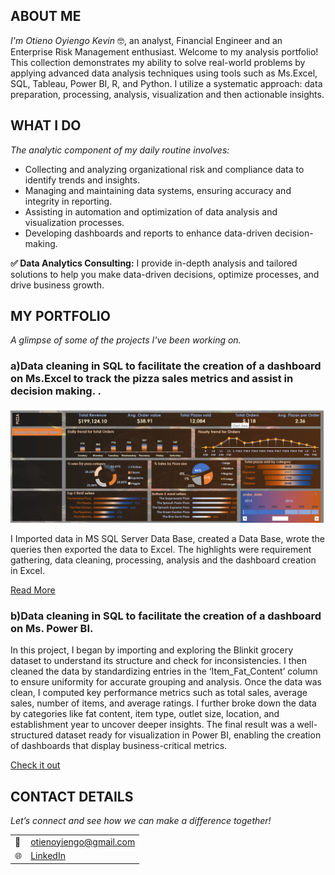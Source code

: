 <!--
<html lang="en">
<head>
  <meta charset="UTF-8">
  <title>Otieno Oyiengo Kevin - Portfolio</title>
  <style>
    body {
      font-family: Arial, sans-serif;
      line-height: 1.6;
      margin: 40px auto;
      max-width: 900px;
      padding: 0 20px;
      color: #2c3e50;
    }

    h2 {
      color: #2c3e50;
      border-bottom: 2px solid #ddd;
      padding-bottom: 5px;
    }

    h3 {
      margin-top: 25px;
      color: #34495e;
    }

    p, li {
      text-align: justify;
      font-size: 16px;
    }

    .section {
      margin-bottom: 40px;
    }

    ul {
      list-style-type: disc;
      padding-left: 30px;
      margin-top: 10px;
    }

    li {
      margin-bottom: 8px;
    }

    img {
      width: 100%;
      max-height: 400px;
      object-fit: cover;
      margin-top: 10px;
      border-radius: 6px;
    }

    table {
      margin-top: 10px;
    }

    td {
      padding: 4px 8px;
      vertical-align: top;
    }

    a {
      color: #2980b9;
      text-decoration: none;
    }

    a:hover {
      text-decoration: underline;
    }
  </style>

  
</head>
<body>

  <div class="section">
  
  -->

   <div class="section">
    <h2>ABOUT ME</h2>
    
   <p><em> I'm Otieno Oyiengo Kevin</em> 🤓, an analyst, Financial Engineer and an Enterprise Risk Management enthusiast. Welcome to my analysis portfolio! This collection demonstrates my ability to solve real-world problems by applying advanced data analysis techniques using tools such as Ms.Excel, SQL, Tableau, Power BI, R, and Python. I utilize a systematic approach: data preparation, processing, analysis, visualization and then actionable insights.</em></p>
  </div>

  <div class="section">
    <h2>WHAT I DO</h2>
    <p><em>The analytic component of my daily routine involves:</em></p>
    <ul>
      <li>Collecting and analyzing organizational risk and compliance data to identify trends and insights.</li>
      <li>Managing and maintaining data systems, ensuring accuracy and integrity in reporting.</li>
      <li>Assisting in automation and optimization of data analysis and visualization processes.</li>
      <li>Developing dashboards and reports to enhance data-driven decision-making.</li>
    </ul>
    <p><strong>✅ Data Analytics Consulting:</strong> I provide in-depth analysis and tailored solutions to help you make data-driven decisions, optimize processes, and drive business growth.</p>
  </div>

  <div class="section">
    <h2>MY PORTFOLIO</h2>
    <p><em>A glimpse of some of the projects I've been working on.</em></p>
    <h3> a)Data cleaning in SQL to facilitate the  creation of a dashboard on Ms.Excel to track the pizza sales metrics and assist in decision making. .</h3>
    <img src="Screenshot (17).png" alt="sample dashboard">
    <p>I Imported data in MS SQL Server Data Base, created a Data Base, wrote  the queries then exported the data to Excel. The highlights were requirement gathering, data cleaning, processing, analysis and the dashboard creation in Excel.</p>
    <p><a href="https://github.com/babazeek/sales_dashboard">Read More</a></p>
    <h3> b)Data cleaning in SQL to facilitate the  creation of a dashboard on Ms. Power BI.</h3>
    <p>In this project, I began by importing and exploring the Blinkit grocery dataset to understand its structure and check for inconsistencies. I then cleaned the data by standardizing entries in the ‘Item_Fat_Content’ column to ensure uniformity for accurate grouping and analysis. Once the data was clean, I computed key performance metrics such as total sales, average sales, number of items, and average ratings. I further broke down the data by categories like fat content, item type, outlet size, location, and establishment year to uncover deeper insights. The final result was a well-structured dataset ready for visualization in Power BI, enabling the creation of dashboards that display business-critical metrics.</p>    
      <p><a href="https://github.com/babazeek/sql">Check it out</a></p>
    <!---
    <h3>Sales Analytics Project</h3>
    <img src="2 anietie etuk data analytics sales project.jpg" alt="Sales Project">
    <p>On April 15, 1912, during her maiden voyage, the widely considered “unsinkable” RMS Titanic sank after 
     colliding with an iceberg.</p>
    <p><a href="https://www.linkedin.com/pulse/predictive-modeling-hypothesis-testing-using-titanic-dataset- 
    anietie/">Read More</a></p>
    <h3>Agricultural Analytics Project</h3>
    <img src="3 anietie etuk data analytics agro project.jpg" alt="Agro Analytics Project">
    <p>Unfortunately, there weren’t enough lifeboats for everyone onboard, resulting in the death of 1502 out of 
     2224 passengers and crew.</p>
    <p><a href="17 How to Present Data to Executives by Anietie Etuk.pdf">Download the Report here (pdf file)</a> 
     </p>
    </div>
     -->
  <div class="section">
    <h2>CONTACT DETAILS</h2>
    <p><em>Let’s connect and see how we can make a difference together!</em></p>
    <table>
      <tr>
        <td>📧</td>
        <td><a href="mailto:otienoyiengo@gmail.com">otienoyiengo@gmail.com</a></td>
      </tr>
      <tr>
        <td>🌐</td>
        <td><a href="https://www.linkedin.com/in/otieno-oyiengo-b68924117/">LinkedIn</a></td>
      </tr>
    </table>
  </div>

</body>
</html>
